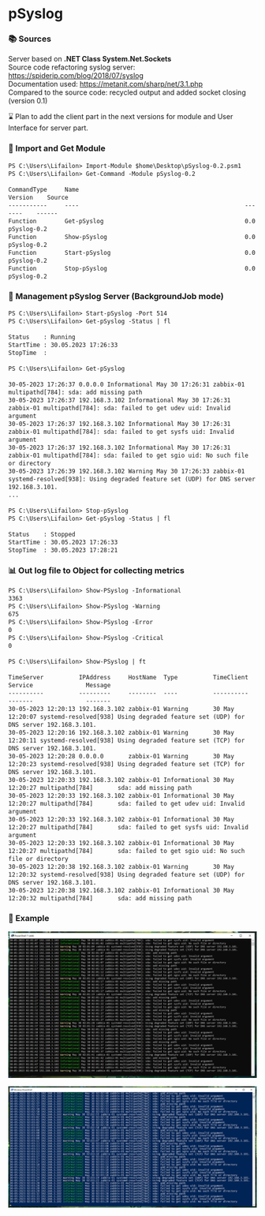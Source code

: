 # pSyslog

### 📚 Sources
Server based on **.NET Class System.Net.Sockets** \
Source code refactoring syslog server: https://spiderip.com/blog/2018/07/syslog \
Documentation used: https://metanit.com/sharp/net/3.1.php \
Compared to the source code: recycled output and added socket closing (version 0.1)

⌛ Plan to add the client part in the next versions for module and User Interface for server part.

### 🚀 Import and Get Module
```
PS C:\Users\Lifailon> Import-Module $home\Desktop\pSyslog-0.2.psm1
PS C:\Users\Lifailon> Get-Command -Module pSyslog-0.2

CommandType     Name                                               Version    Source
-----------     ----                                               -------    ------
Function        Get-pSyslog                                        0.0        pSyslog-0.2
Function        Show-pSyslog                                       0.0        pSyslog-0.2
Function        Start-pSyslog                                      0.0        pSyslog-0.2
Function        Stop-pSyslog                                       0.0        pSyslog-0.2
```

### 🔔 Management pSyslog Server (BackgroundJob mode)
```
PS C:\Users\Lifailon> Start-pSyslog -Port 514
PS C:\Users\Lifailon> Get-pSyslog -Status | fl

Status    : Running
StartTime : 30.05.2023 17:26:33
StopTime  :

PS C:\Users\Lifailon> Get-pSyslog

30-05-2023 17:26:37 0.0.0.0 Informational May 30 17:26:31 zabbix-01 multipathd[784]: sda: add missing path
30-05-2023 17:26:37 192.168.3.102 Informational May 30 17:26:31 zabbix-01 multipathd[784]: sda: failed to get udev uid: Invalid argument
30-05-2023 17:26:37 192.168.3.102 Informational May 30 17:26:31 zabbix-01 multipathd[784]: sda: failed to get sysfs uid: Invalid argument
30-05-2023 17:26:37 192.168.3.102 Informational May 30 17:26:31 zabbix-01 multipathd[784]: sda: failed to get sgio uid: No such file or directory
30-05-2023 17:26:39 192.168.3.102 Warning May 30 17:26:33 zabbix-01 systemd-resolved[938]: Using degraded feature set (UDP) for DNS server 192.168.3.101.
...

PS C:\Users\Lifailon> Stop-pSyslog
PS C:\Users\Lifailon> Get-pSyslog -Status | fl

Status    : Stopped
StartTime : 30.05.2023 17:26:33
StopTime  : 30.05.2023 17:28:21
```

### 📊 Out log file to Object for collecting metrics
```
PS C:\Users\Lifailon> Show-PSyslog -Informational
3363
PS C:\Users\Lifailon> Show-PSyslog -Warning
675
PS C:\Users\Lifailon> Show-PSyslog -Error
0
PS C:\Users\Lifailon> Show-PSyslog -Critical
0

PS C:\Users\Lifailon> Show-PSyslog | ft

TimeServer          IPAddress     HostName  Type          TimeClient      Service               Message
----------          ---------     --------  ----          ----------      -------               -------
30-05-2023 12:20:13 192.168.3.102 zabbix-01 Warning       30 May 12:20:07 systemd-resolved[938] Using degraded feature set (UDP) for DNS server 192.168.3.101.
30-05-2023 12:20:16 192.168.3.102 zabbix-01 Warning       30 May 12:20:11 systemd-resolved[938] Using degraded feature set (TCP) for DNS server 192.168.3.101.
30-05-2023 12:20:28 0.0.0.0       zabbix-01 Warning       30 May 12:20:23 systemd-resolved[938] Using degraded feature set (TCP) for DNS server 192.168.3.101.
30-05-2023 12:20:33 192.168.3.102 zabbix-01 Informational 30 May 12:20:27 multipathd[784]       sda: add missing path
30-05-2023 12:20:33 192.168.3.102 zabbix-01 Informational 30 May 12:20:27 multipathd[784]       sda: failed to get udev uid: Invalid argument
30-05-2023 12:20:33 192.168.3.102 zabbix-01 Informational 30 May 12:20:27 multipathd[784]       sda: failed to get sysfs uid: Invalid argument
30-05-2023 12:20:33 192.168.3.102 zabbix-01 Informational 30 May 12:20:27 multipathd[784]       sda: failed to get sgio uid: No such file or directory
30-05-2023 12:20:38 192.168.3.102 zabbix-01 Warning       30 May 12:20:32 systemd-resolved[938] Using degraded feature set (UDP) for DNS server 192.168.3.101.
30-05-2023 12:20:38 192.168.3.102 zabbix-01 Informational 30 May 12:20:32 multipathd[784]       sda: add missing path
```

### 🎉 Example

![Image alt](https://github.com/Lifailon/pSyslog/blob/rsa/Screen/0.1-PS7.jpg)

![Image alt](https://github.com/Lifailon/pSyslog/blob/rsa/Screen/0.1-PS5.jpg)
